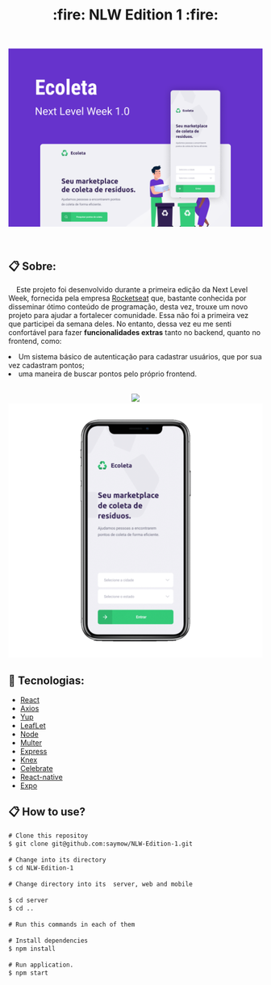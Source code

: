 <h1 align="center">:fire: NLW Edition 1 :fire:</h1>
<br>
<p align="center">
   <img src="https://github.com/saymow/NLW-Edition-1/blob/master/.github/Capa.png"</img>
</p>


<br>

## 📋  Sobre:
<p>&nbsp;&nbsp;&nbsp;&nbsp;Este projeto foi desenvolvido durante a primeira edição da Next Level Week, fornecida pela empresa <a href="https://rocketseat.com.br/" target="_blank">Rocketseat</a> que, bastante conhecida por disseminar ótimo conteúdo de programação, desta vez, trouxe um novo projeto para ajudar a fortalecer comunidade. Essa não foi a primeira vez que participei da semana deles. No entanto, dessa vez eu me senti confortável para fazer <strong>funcionalidades extras</strong> tanto no backend, quanto no frontend, como:</p>

<li>Um sistema básico de autenticação para cadastrar usuários, que por sua vez cadastram pontos;</li>
<li>uma maneira de buscar pontos pelo próprio frontend.</li>

<br>

<p align="center">
  <img src="https://github.com/saymow/NLW-Edition-1/blob/master/.github/Web.gif"><img>
  <img src="https://github.com/saymow/NLW-Edition-1/blob/master/.github/Mobile.gif" width="520px"><img>
</p>

## :rocket: Tecnologias:

- [React](https://reactjs.org/)
- [Axios](https://github.com/axios/axios)
- [Yup](https://github.com/jquense/yup)
- [LeafLet](https://leafletjs.com/)
- [Node](https://nodejs.org/en/)
- [Multer](https://www.npmjs.com/package/multer)
- [Express](https://expressjs.com/)
- [Knex](http://knexjs.org/)
- [Celebrate](https://www.npmjs.com/package/celebrate) 
- [React-native](https://reactnative.dev/)
- [Expo](https://expo.io/)

## :clipboard: How to use?


```
# Clone this repositoy
$ git clone git@github.com:saymow/NLW-Edition-1.git

# Change into its directory
$ cd NLW-Edition-1

# Change directory into its  server, web and mobile 

$ cd server
$ cd ..

# Run this commands in each of them

# Install dependencies
$ npm install

# Run application.
$ npm start
```
